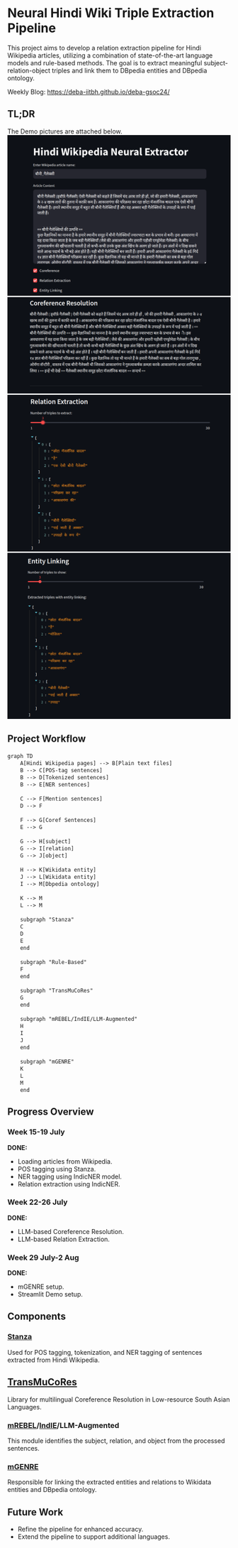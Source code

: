 # Neural Hindi Wiki Triple Extraction Pipeline

This project aims to develop a relation extraction pipeline for Hindi Wikipedia articles, utilizing a combination of state-of-the-art language models and rule-based methods. The goal is to extract meaningful subject-relation-object triples and link them to DBpedia entities and DBpedia ontology.

Weekly Blog: https://deba-iitbh.github.io/deba-gsoc24/

## TL;DR

The Demo pictures are attached below.
![Demo UI](./assets/demo1.png)
![Coreference Resolution](./assets/demo2.png)
![Relation Extraction](./assets/demo3.png)
![Entity Linking](./assets/demo4.png)

## Project Workflow

```mermaid
graph TD
    A[Hindi Wikipedia pages] --> B[Plain text files]
    B --> C[POS-tag sentences]
    B --> D[Tokenized sentences]
    B --> E[NER sentences]

    C --> F[Mention sentences]
    D --> F

    F --> G[Coref Sentences]
    E --> G

    G --> H[subject]
    G --> I[relation]
    G --> J[object]

    H --> K[Wikidata entity]
    J --> L[Wikidata entity]
    I --> M[Dbpedia ontology]

    K --> M
    L --> M

    subgraph "Stanza"
    C
    D
    E
    end

    subgraph "Rule-Based"
    F
    end

    subgraph "TransMuCoRes"
    G
    end

    subgraph "mREBEL/IndIE/LLM-Augmented"
    H
    I
    J
    end

    subgraph "mGENRE"
    K
    L
    M
    end
```

## Progress Overview

### Week 15-19 July

**DONE:**

- Loading articles from Wikipedia.
- POS tagging using Stanza.
- NER tagging using IndicNER model.
- Relation extraction using IndicNER.

### Week 22-26 July

**DONE:**

- LLM-based Coreference Resolution.
- LLM-based Relation Extraction.

### Week 29 July-2 Aug

**DONE:**

- mGENRE setup.
- Streamlit Demo setup.

## Components

### [Stanza](https://stanfordnlp.github.io/stanza/)

Used for POS tagging, tokenization, and NER tagging of sentences extracted from Hindi Wikipedia.

## [TransMuCoRes](https://github.com/ritwikmishra/transmucores)

Library for multilingual Coreference Resolution in Low-resource South Asian Languages.

### [mREBEL](https://github.com/Babelscape/rebel)/[IndIE](https://github.com/ritwikmishra/IndIE)/LLM-Augmented

This module identifies the subject, relation, and object from the processed sentences.

### [mGENRE](https://github.com/facebookresearch/GENRE)

Responsible for linking the extracted entities and relations to Wikidata entities and DBpedia ontology.

## Future Work

- Refine the pipeline for enhanced accuracy.
- Extend the pipeline to support additional languages.
